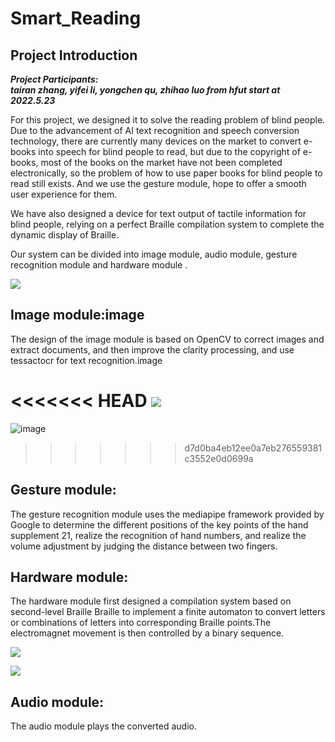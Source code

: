 # Smart_Reading 
## Project Introduction
***Project Participants:  
tairan zhang, yifei li, yongchen qu, zhihao luo from hfut start at 2022.5.23***  

For this project, we designed it to solve the reading problem of blind people. Due to the advancement of AI text recognition and speech conversion technology, there are currently many devices on the market to convert e-books into speech for blind people to read, but due to the copyright of e-books, most of the books on the market have not been completed electronically, so the problem of how to use paper books for blind people to read still exists. And we use the gesture module, hope to offer a smooth user experience for them.

We have also designed a device for text output of tactile information for blind people, relying on a perfect Braille compilation system to complete the dynamic display of Braille.

Our system can be divided into image module, audio module, gesture recognition module and hardware module .

![](https://github.com/yunxingyidi/Smart_Reading/image/image1.png)

## Image module:image

The design of the image module is based on OpenCV to correct images and extract documents, and then improve the clarity processing, and use tessactocr for text recognition.image

<<<<<<< HEAD
![](https://github.com/yunxingyidi/Smart_Reading/image/image2.png)
=======
![image](D:\college\大创\图片2.png)
>>>>>>> d7d0ba4eb12ee0a7eb276559381c3552e0d0699a

## Gesture module:

The gesture recognition module uses the mediapipe framework provided by Google to determine the different positions of the key points of the hand supplement 21, realize the recognition of hand numbers, and realize the volume adjustment by judging the distance between two fingers.

## Hardware module:

The hardware module first designed a compilation system based on second-level Braille Braille to implement a finite automaton to convert letters or combinations of letters into corresponding Braille points.The electromagnet movement is then controlled by a binary sequence.

![](https://github.com/yunxingyidi/Smart_Reading/image/image3.png)

![](https://github.com/yunxingyidi/Smart_Reading/image/image4.png)

## Audio module:

The audio module plays the converted audio.

